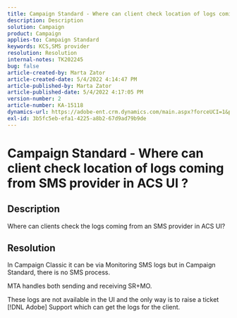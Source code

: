 ```yaml
---
title: Campaign Standard - Where can client check location of logs coming from SMS provider in ACS UI ?
description: Description
solution: Campaign
product: Campaign
applies-to: Campaign Standard
keywords: KCS,SMS provider
resolution: Resolution
internal-notes: TK202245
bug: false
article-created-by: Marta Zator
article-created-date: 5/4/2022 4:14:47 PM
article-published-by: Marta Zator
article-published-date: 5/4/2022 4:17:05 PM
version-number: 2
article-number: KA-15118
dynamics-url: https://adobe-ent.crm.dynamics.com/main.aspx?forceUCI=1&pagetype=entityrecord&etn=knowledgearticle&id=95fdfd4c-c5cb-ec11-a7b5-6045bd00d4f5
exl-id: 3b5fc5eb-efa1-4225-a8b2-67d9ad79b9de
---
```

# Campaign Standard - Where can client check location of logs coming from SMS provider in ACS UI ?

## Description


Where can clients check the logs coming from an SMS provider in ACS UI?


## Resolution


In Campaign Classic it can be via Monitoring SMS logs but in Campaign Standard, there is no SMS process.

MTA handles both sending and receiving SR+MO.

These logs are not available in the UI and the only way is to raise a ticket [!DNL Adobe] Support which can get the logs for the client.

